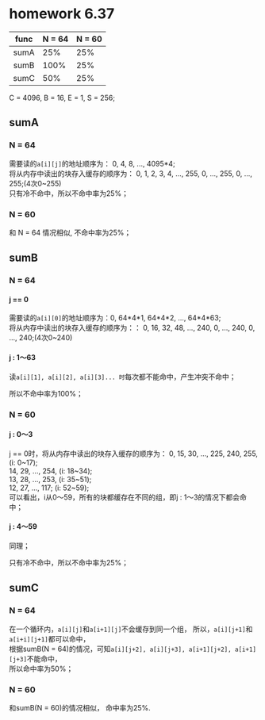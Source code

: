 # homework 6.37

|func	|N = 64|N = 60|
|:-:	|-|-|
|sumA	|25% |25%|
|sumB	|100%|25%|
|sumC	|50% |25%|

C = 4096, B = 16, E = 1, S = 256;  

## sumA
### N = 64
需要读的```a[i][j]```的地址顺序为： 0, 4, 8, ..., 4095\*4;  
将从内存中读出的块存入缓存的顺序为： 0, 1, 2, 3, 4, ..., 255, 0, ..., 255, 0, ..., 255;(4次0~255)  
只有冷不命中，所以不命中率为25%；  

### N = 60
和 N = 64 情况相似, 不命中率为25%；  

## sumB
### N = 64
#### j == 0
需要读的```a[i][0]```的地址顺序为：0, 64\*4\*1, 64\*4\*2, ..., 64\*4\*63;  
将从内存中读出的块存入缓存的顺序为：： 0, 16, 32, 48, ..., 240, 0, ..., 240, 0, ..., 240;(4次0~240)  
#### j : 1～63
读```a[i][1], a[i][2], a[i][3]... 时```每次都不能命中，产生冲突不命中；  

所以不命中率为100%；  

### N = 60
#### j : 0～3
j == 0时，将从内存中读出的块存入缓存的顺序为： 
0, 15, 30, ..., 225, 240, 255, (i: 0~17);  
14, 29, ..., 254, (i: 18~34);  
13, 28, ..., 253, (i: 35~51);  
12, 27, ..., 117; (i: 52~59);  
可以看出，i从0～59，所有的块都缓存在不同的组，即j : 1～3的情况下都会命中；  
#### j : 4～59
同理；  

只有冷不命中，所以不命中率为25%；  

## sumC
### N = 64
在一个循环内，```a[i][j]```和```a[i+1][j]```不会缓存到同一个组， 
所以，```a[i][j+1]```和```a[i+i][j+1]```都可以命中，  
根据sumB(N = 64)的情况，可知```a[i][j+2], a[i][j+3], a[i+1][j+2], a[i+1][j+3]```不能命中，  
所以命中率为50%；  

### N = 60
和sumB(N = 60)的情况相似， 命中率为25%.  